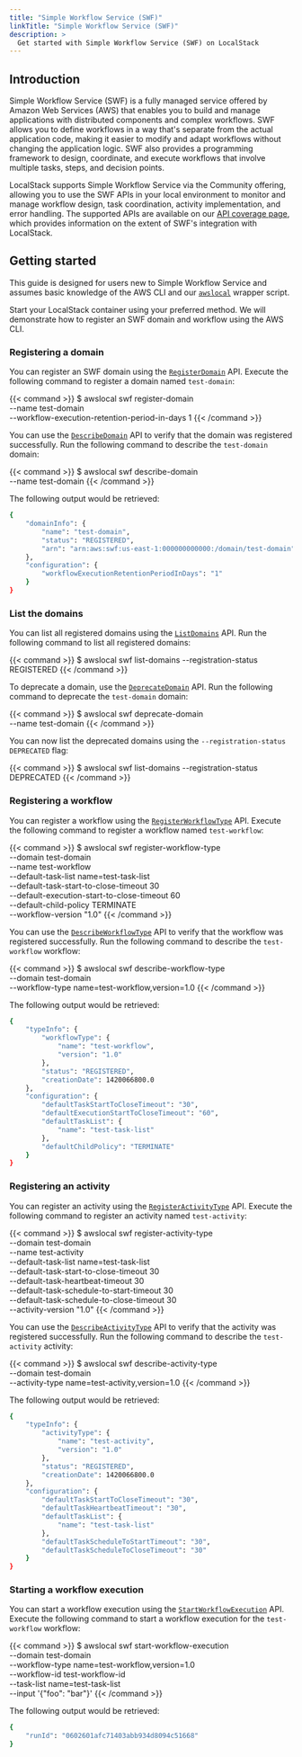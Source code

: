```yaml
---
title: "Simple Workflow Service (SWF)"
linkTitle: "Simple Workflow Service (SWF)"
description: >
  Get started with Simple Workflow Service (SWF) on LocalStack
---
```


## Introduction

Simple Workflow Service (SWF) is a fully managed service offered by Amazon Web Services (AWS) that enables you to build and manage applications with distributed components and complex workflows. SWF allows you to define workflows in a way that's separate from the actual application code, making it easier to modify and adapt workflows without changing the application logic. SWF also provides a programming framework to design, coordinate, and execute workflows that involve multiple tasks, steps, and decision points.

LocalStack supports Simple Workflow Service via the Community offering, allowing you to use the SWF APIs in your local environment to monitor and manage workflow design, task coordination, activity implementation, and error handling. The supported APIs are available on our [API coverage page](https://docs.localstack.cloud/references/coverage/coverage_swf/), which provides information on the extent of SWF's integration with LocalStack.

## Getting started

This guide is designed for users new to Simple Workflow Service and assumes basic knowledge of the AWS CLI and our [`awslocal`](https://github.com/localstack/awscli-local) wrapper script.

Start your LocalStack container using your preferred method. We will demonstrate how to register an SWF domain and workflow using the AWS CLI.

### Registering a domain

You can register an SWF domain using the [`RegisterDomain`](https://docs.aws.amazon.com/amazonswf/latest/apireference/API_RegisterDomain.html) API. Execute the following command to register a domain named `test-domain`:

{{< command >}}
$ awslocal swf register-domain \
    --name test-domain \
    --workflow-execution-retention-period-in-days 1
{{< /command >}}

You can use the [`DescribeDomain`](https://docs.aws.amazon.com/amazonswf/latest/apireference/API_DescribeDomain.html) API to verify that the domain was registered successfully. Run the following command to describe the `test-domain` domain:

{{< command >}}
$ awslocal swf describe-domain \
    --name test-domain
{{< /command >}}

The following output would be retrieved:

```bash
{
    "domainInfo": {
        "name": "test-domain",
        "status": "REGISTERED",
        "arn": "arn:aws:swf:us-east-1:000000000000:/domain/test-domain"
    },
    "configuration": {
        "workflowExecutionRetentionPeriodInDays": "1"
    }
}
```

### List the domains

You can list all registered domains using the [`ListDomains`](https://docs.aws.amazon.com/amazonswf/latest/apireference/API_ListDomains.html) API. Run the following command to list all registered domains:

{{< command >}}
$ awslocal swf list-domains --registration-status REGISTERED
{{< /command >}}

To deprecate a domain, use the [`DeprecateDomain`](https://docs.aws.amazon.com/amazonswf/latest/apireference/API_DeprecateDomain.html) API. Run the following command to deprecate the `test-domain` domain:

{{< command >}}
$ awslocal swf deprecate-domain \
    --name test-domain 
{{< /command >}}

You can now list the deprecated domains using the `--registration-status DEPRECATED` flag:

{{< command >}}
$ awslocal swf list-domains --registration-status DEPRECATED
{{< /command >}}

### Registering a workflow

You can register a workflow using the [`RegisterWorkflowType`](https://docs.aws.amazon.com/amazonswf/latest/apireference/API_RegisterWorkflowType.html) API. Execute the following command to register a workflow named `test-workflow`:

{{< command >}}
$ awslocal swf register-workflow-type \
    --domain test-domain \
    --name test-workflow \
    --default-task-list name=test-task-list \
    --default-task-start-to-close-timeout 30 \
    --default-execution-start-to-close-timeout 60 \
    --default-child-policy TERMINATE \
    --workflow-version "1.0"
{{< /command >}}

You can use the [`DescribeWorkflowType`](https://docs.aws.amazon.com/amazonswf/latest/apireference/API_DescribeWorkflowType.html) API to verify that the workflow was registered successfully. Run the following command to describe the `test-workflow` workflow:

{{< command >}}
$ awslocal swf describe-workflow-type \
    --domain test-domain \
    --workflow-type name=test-workflow,version=1.0
{{< /command >}}

The following output would be retrieved:

```bash
{
    "typeInfo": {
        "workflowType": {
            "name": "test-workflow",
            "version": "1.0"
        },
        "status": "REGISTERED",
        "creationDate": 1420066800.0
    },
    "configuration": {
        "defaultTaskStartToCloseTimeout": "30",
        "defaultExecutionStartToCloseTimeout": "60",
        "defaultTaskList": {
            "name": "test-task-list"
        },
        "defaultChildPolicy": "TERMINATE"
    }
}
```

### Registering an activity

You can register an activity using the [`RegisterActivityType`](https://docs.aws.amazon.com/amazonswf/latest/apireference/API_RegisterActivityType.html) API. Execute the following command to register an activity named `test-activity`:

{{< command >}}
$ awslocal swf register-activity-type \
    --domain test-domain \
    --name test-activity \
    --default-task-list name=test-task-list \
    --default-task-start-to-close-timeout 30 \
    --default-task-heartbeat-timeout 30 \
    --default-task-schedule-to-start-timeout 30 \
    --default-task-schedule-to-close-timeout 30 \
    --activity-version "1.0"
{{< /command >}}

You can use the [`DescribeActivityType`](https://docs.aws.amazon.com/amazonswf/latest/apireference/API_DescribeActivityType.html) API to verify that the activity was registered successfully. Run the following command to describe the `test-activity` activity:

{{< command >}}
$ awslocal swf describe-activity-type \
    --domain test-domain \
    --activity-type name=test-activity,version=1.0
{{< /command >}}

The following output would be retrieved:

```bash
{
    "typeInfo": {
        "activityType": {
            "name": "test-activity",
            "version": "1.0"
        },
        "status": "REGISTERED",
        "creationDate": 1420066800.0
    },
    "configuration": {
        "defaultTaskStartToCloseTimeout": "30",
        "defaultTaskHeartbeatTimeout": "30",
        "defaultTaskList": {
            "name": "test-task-list"
        },
        "defaultTaskScheduleToStartTimeout": "30",
        "defaultTaskScheduleToCloseTimeout": "30"
    }
}
```

### Starting a workflow execution

You can start a workflow execution using the [`StartWorkflowExecution`](https://docs.aws.amazon.com/amazonswf/latest/apireference/API_StartWorkflowExecution.html) API. Execute the following command to start a workflow execution for the `test-workflow` workflow:

{{< command >}}
$ awslocal swf start-workflow-execution \
    --domain test-domain \
    --workflow-type name=test-workflow,version=1.0 \
    --workflow-id test-workflow-id \
    --task-list name=test-task-list \
    --input '{"foo": "bar"}'
{{< /command >}}

The following output would be retrieved:

```bash
{
    "runId": "0602601afc71403abb934d8094c51668"
}
```
